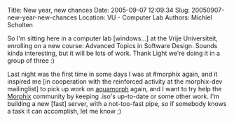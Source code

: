 Title: New year, new chances
Date: 2005-09-07 12:09:34
Slug: 20050907-new-year-new-chances
Location: VU - Computer Lab
Authors: Michiel Scholten

<p>So I'm sitting here in a computer lab [windows...] at the Vrije Universiteit, enrolling on a new course: Advanced Topics in Software Design. Sounds kinda interesting, but it will be lots of work. Thank Light we're doing it in a group of three :)</p>

<p>Last night was the first time in some days I was at #morphix again, and it inspired me [in cooperation with the reinforced activity at the morphix-dev mailinglist] to pick up work on <a href="/page/linux/aquamorph/">aquamorph</a> again, and I want to try help the <a href="http://morphix.org/">Morphix</a> community by keeping .iso's up-to-date or some other work. I'm building a new [fast] server, with a not-too-fast pipe, so if somebody knows a task it can accomplish, let me know ;)</p>